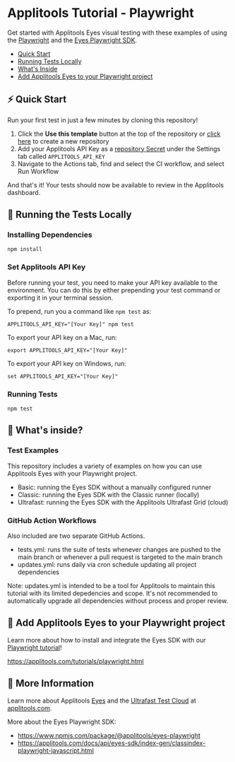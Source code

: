 # Applitools Tutorial - Playwright

Get started with Applitools Eyes visual testing with these examples of using the [Playwright](https://playwright.dev/) and the [Eyes Playwright SDK](https://www.npmjs.com/package/@applitools/eyes-playwright).

- [Quick Start](#%EF%B8%8F-quick-start)
- [Running Tests Locally](#-running-the-tests-locally)
- [What's Inside](#-whats-inside)
- [Add Applitools Eyes to your Playwright project](#-add-applitools-eyes-to-your-playwright-project)

## ⚡️ Quick Start

Run your first test in just a few minutes by cloning this repository!

1. Click the **Use this template** button at the top of the repository or [click here](https://github.com/applitools/tutorial-playwright/generate) to create a new repository
2. Add your Applitools API Key as a [repository Secret](https://docs.github.com/en/actions/reference/encrypted-secrets#creating-encrypted-secrets-for-a-repository) under the Settings tab called `APPLITOOLS_API_KEY`
3. Navigate to the Actions tab, find and select the CI workflow, and select Run Workflow

And that's it! Your tests should now be available to review in the Applitools dashboard.

## 🚀 Running the Tests Locally

### Installing Dependencies
```
npm install
```

### Set Applitools API Key

Before running your test, you need to make your API key available to the environment. You can do this by either prepending your test command or exporting it in your terminal session.

To prepend, run you a command like `npm test` as:

```
APPLITOOLS_API_KEY="[Your Key]" npm test
```

To export your API key on a Mac, run:

```
export APPLITOOLS_API_KEY="[Your Key]"
```

To export your API key on Windows, run:

```
set APPLITOOLS_API_KEY="[Your Key]"
```

### Running Tests
```
npm test
```

## 🧐 What's inside?

### Test Examples

This repository includes a variety of examples on how you can use Applitools Eyes with your Playwright project.

- Basic: running the Eyes SDK without a manually configured runner
- Classic: running the Eyes SDK with the Classic runner (locally)
- Ultrafast: running the Eyes SDK with the Applitools Ultrafast Grid (cloud)

### GitHub Action Workflows

Also included are two separate GitHub Actions.

- tests.yml: runs the suite of tests whenever changes are pushed to the main branch or whenever a pull request is targeted to the main branch
- updates.yml: runs daily via cron schedule updating all project dependencies

Note: updates.yml is intended to be a tool for Applitools to maintain this tutorial with its limited depedencies and scope. It's not recommended to automatically upgrade all dependencies without process and proper review.

## 👀 Add Applitools Eyes to your Playwright project

Learn more about how to install and integrate the Eyes SDK with our [Playwright tutorial](https://applitools.com/tutorials/playwright.html)!

<https://applitools.com/tutorials/playwright.html>

## 🧰 More Information

Learn more about Applitools [Eyes](https://info.applitools.com/ucY77) and the [Ultrafast Test Cloud](https://info.applitools.com/ucY78) at [applitools.com](https://info.applitools.com/ucY76).

More about the Eyes Playwright SDK:
* https://www.npmjs.com/package/@applitools/eyes-playwright
* https://applitools.com/docs/api/eyes-sdk/index-gen/classindex-playwright-javascript.html
